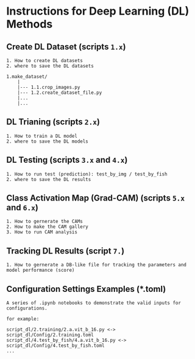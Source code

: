 # Instructions for Deep Learning (DL) Methods

## Create DL Dataset (scripts `1.x`)

```text
1. How to create DL datasets
2. where to save the DL datasets
```

```text
1.make_dataset/
    |
    |--- 1.1.crop_images.py
    |--- 1.2.create_dataset_file.py
    |...
    |...
```

## DL Trianing (scripts `2.x`)

```text
1. How to train a DL model
2. where to save the DL models
```

## DL Testing (scripts `3.x` and `4.x`)

```text
1. How to run test (prediction): test_by_img / test_by_fish
2. where to save the DL results
```

## Class Activation Map (Grad-CAM) (scripts `5.x` and `6.x`)

```text
1. How to gernerate the CAMs
2. How to make the CAM gallery
3. How to run CAM analysis
```

## Tracking DL Results (script `7.`)

```text
1. How to gernerate a DB-like file for tracking the parameters and model performance (score)
```

## Configuration Settings Examples (*.toml)

```text
A series of .ipynb notebooks to demonstrate the valid inputs for configurations.

for example:

script_dl/2.training/2.a.vit_b_16.py <-> script_dl/Config/2.training.toml
script_dl/4.test_by_fish/4.a.vit_b_16.py <-> script_dl/Config/4.test_by_fish.toml
...
```

